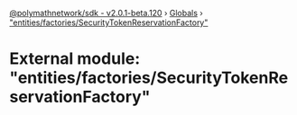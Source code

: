 [@polymathnetwork/sdk - v2.0.1-beta.120](../README.md) › [Globals](../globals.md) › ["entities/factories/SecurityTokenReservationFactory"](_entities_factories_securitytokenreservationfactory_.md)

# External module: "entities/factories/SecurityTokenReservationFactory"
